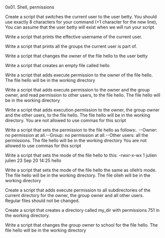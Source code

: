 
0x01. Shell, permissions

Create a script that switches the current user to the user betty. You should use exactly 8 characters for your command (+1 character for the new line), You can assume that the user betty will exist when we will run your script

Write a script that prints the effective username of the current user.

Write a script that prints all the groups the current user is part of.

Write a script that changes the owner of the file hello to the user betty

Write a script that creates an empty file called hello

Write a script that adds execute permission to the owner of the file hello. The file hello will be in the working directory

Write a script that adds execute permission to the owner and the group owner, and read permission to other users, to the file hello. The file hello will be in the working directory

Write a script that adds execution permission to the owner, the group owner and the other users, to the file hello. The file hello will be in the working directory. You are not allowed to use commas for this script

Write a script that sets the permission to the file hello as follows:. --Owner: no permission at all.--Group: no permission at all.--Other users: all the permissions. The file hello will be in the working directory You are not allowed to use commas for this script

Write a script that sets the mode of the file hello to this: -rwxr-x-wx 1 julien julien 23 Sep 20 14:25 hello

Write a script that sets the mode of the file hello the same as olleh’s mode. The file hello will be in the working directory. The file olleh will be in the working directory

Create a script that adds execute permission to all subdirectories of the current directory for the owner, the group owner and all other users. Regular files should not be changed.

Create a script that creates a directory called my_dir with permissions 751 in the working directory.

Write a script that changes the group owner to school for the file hello. The file hello will be in the working directory
